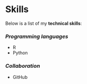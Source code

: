 # Skills

Below is a list of my __technical skills__:

### _Programming languages_

- R
- Python

### _Collaboration_

- GitHub


